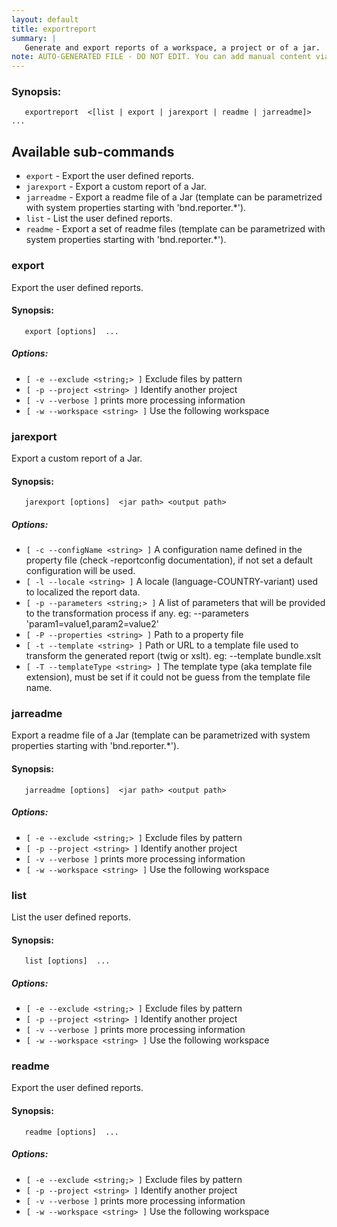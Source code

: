 ```yaml
---
layout: default
title: exportreport
summary: |
   Generate and export reports of a workspace, a project or of a jar.
note: AUTO-GENERATED FILE - DO NOT EDIT. You can add manual content via same filename in _ext sub-folder. 
---
```


### Synopsis: 
	   exportreport  <[list | export | jarexport | readme | jarreadme]> ...

## Available sub-commands 
-  `export` - Export the user defined reports. 
-  `jarexport` - Export a custom report of a Jar. 
-  `jarreadme` - Export a readme file of a Jar (template can be parametrized with system properties starting with 'bnd.reporter.*'). 
-  `list` - List the user defined reports. 
-  `readme` - Export a set of readme files (template can be parametrized with system properties starting with 'bnd.reporter.*'). 

### export 
Export the user defined reports.

#### Synopsis: 
	   export [options]  ...


##### Options: 
- `[ -e --exclude <string;> ]` Exclude files by pattern
- `[ -p --project <string> ]` Identify another project
- `[ -v --verbose ]` prints more processing information
- `[ -w --workspace <string> ]` Use the following workspace

### jarexport 
Export a custom report of a Jar.

#### Synopsis: 
	   jarexport [options]  <jar path> <output path>

##### Options: 
- `[ -c --configName <string> ]` A configuration name defined in the property file (check -reportconfig documentation), if not set a default configuration will be used.
- `[ -l --locale <string> ]` A locale (language-COUNTRY-variant) used to localized the report data.
- `[ -p --parameters <string;> ]` A list of parameters that will be provided to the transformation process if any. eg: --parameters 'param1=value1,param2=value2'
- `[ -P --properties <string> ]` Path to a property file
- `[ -t --template <string> ]` Path or URL to a template file used to transform the generated report (twig or xslt). eg: --template bundle.xslt
- `[ -T --templateType <string> ]` The template type (aka template file extension), must be set if it could not be guess from the template file name.

### jarreadme 
Export a readme file of a Jar (template can be parametrized with system properties starting with 'bnd.reporter.*').

#### Synopsis: 
	   jarreadme [options]  <jar path> <output path>

##### Options: 
- `[ -e --exclude <string;> ]` Exclude files by pattern
- `[ -p --project <string> ]` Identify another project
- `[ -v --verbose ]` prints more processing information
- `[ -w --workspace <string> ]` Use the following workspace

### list 
List the user defined reports.

#### Synopsis: 
	   list [options]  ...


##### Options: 
- `[ -e --exclude <string;> ]` Exclude files by pattern
- `[ -p --project <string> ]` Identify another project
- `[ -v --verbose ]` prints more processing information
- `[ -w --workspace <string> ]` Use the following workspace

### readme 
Export the user defined reports.

#### Synopsis: 
	   readme [options]  ...


##### Options: 
- `[ -e --exclude <string;> ]` Exclude files by pattern
- `[ -p --project <string> ]` Identify another project
- `[ -v --verbose ]` prints more processing information
- `[ -w --workspace <string> ]` Use the following workspace

